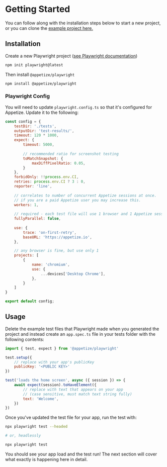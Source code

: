 # Getting Started

You can follow along with the installation steps below to start a new project, or you can clone the [example project here.](https://github.com/appetizeio/appetize-js-sdk-examples/tree/main/playwright-testing)

## Installation

Create a new Playwright project ([see Playwright documentation](https://playwright.dev/docs/intro#installing-playwright))

```bash
npm init playwright@latest
```

Then install `@appetize/playwright`

```bash
npm install @appetize/playwright
```

### Playwright Config

You will need to update `playwright.config.ts` so that it's configured for Appetize. Update it to the following:

```javascript
const config = {
    testDir: './tests',
    outputDir: 'test-results/',
    timeout: 120 * 1000,
    expect: {        
        timeout: 5000,
        
        // recommended ratio for screenshot testing
        toMatchSnapshot: {
            maxDiffPixelRatio: 0.05,
        }
    },    
    forbidOnly: !!process.env.CI,
    retries: process.env.CI ? 3 : 0,
    reporter: 'line',
    
    // correlates to number of concurrent Appetize sessions at once.
    // if you are a paid Appetize user you may increase this.
    workers: 1,
    
    // required - each test file will use 1 browser and 1 Appetize session
    fullyParallel: false,
    
    use: {    
        trace: 'on-first-retry',
        baseURL: 'https://appetize.io',
    },

    // any browser is fine, but use only 1
    projects: [
        {
            name: 'chromium',
            use: {
                ...devices['Desktop Chrome'],
            },
        }
    ]    
}

export default config;
```

## Usage

Delete the example test files that Playwright made when you generated the project and instead create an `app.spec.ts` file in your tests folder with the following contents:

```javascript
import { test, expect } from '@appetize/playwright'

test.setup({
    // replace with your app's publicKey
    publicKey: '<PUBLIC KEY>'
})

test('loads the home screen', async ({ session }) => {
    await expect(session).toHaveElement({
        // replace with text that appears on your app
        // (case sensitive, must match text string fully)
        text: 'Welcome',
    })
})
```

Once you've updated the test file for your app, run the test with:

```bash
npx playwright test --headed

# or, headlessly

npx playwright test
```

You should see your app load and the test run! The next section will cover what exactly is happening here in detail.
